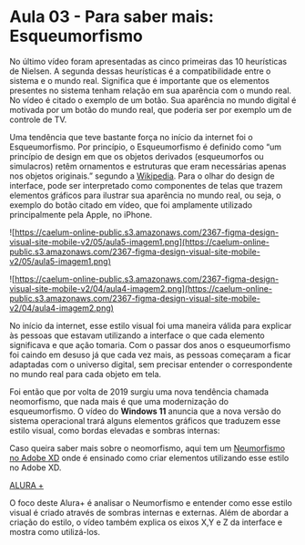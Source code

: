 # Aula 03 - Para saber mais: Esqueumorfismo

No último vídeo foram apresentadas as cinco primeiras das 10 heurísticas de Nielsen. A segunda dessas heurísticas é a compatibilidade entre o sistema e o mundo real. Significa que é importante que os elementos presentes no sistema tenham relação em sua aparência com o mundo real. No vídeo é citado o exemplo de um botão. Sua aparência no mundo digital é motivada por um botão do mundo real, que poderia ser por exemplo um de controle de TV.

Uma tendência que teve bastante força no início da internet foi o Esqueumorfismo. Por princípio, o Esqueumorfismo é definido como “um princípio de design em que os objetos derivados (esqueumorfos ou simulacros) retêm ornamentos e estruturas que eram necessárias apenas nos objetos originais.” segundo a [Wikipedia](https://pt.wikipedia.org/wiki/Esqueumorfismo). Para o olhar do design de interface, pode ser interpretado como componentes de telas que trazem elementos gráficos para ilustrar sua aparência no mundo real, ou seja, o exemplo do botão citado em vídeo, que foi amplamente utilizado principalmente pela Apple, no iPhone.

![https://caelum-online-public.s3.amazonaws.com/2367-figma-design-visual-site-mobile-v2/05/aula5-imagem1.png](https://caelum-online-public.s3.amazonaws.com/2367-figma-design-visual-site-mobile-v2/05/aula5-imagem1.png)

![https://caelum-online-public.s3.amazonaws.com/2367-figma-design-visual-site-mobile-v2/04/aula4-imagem2.png](https://caelum-online-public.s3.amazonaws.com/2367-figma-design-visual-site-mobile-v2/04/aula4-imagem2.png)

No início da internet, esse estilo visual foi uma maneira válida para explicar às pessoas que estavam utilizando a interface o que cada elemento significava e que ação tomaria. Com o passar dos anos o esqueumorfismo foi caindo em desuso já que cada vez mais, as pessoas começaram a ficar adaptadas com o universo digital, sem precisar entender o correspondente no mundo real para cada objeto em tela.

Foi então que por volta de 2019 surgiu uma nova tendência chamada neomorfismo, que nada mais é que uma modernização do esqueumorfismo. O vídeo do **Windows 11** anuncia que a nova versão do sistema operacional trará alguns elementos gráficos que traduzem esse estilo visual, como bordas elevadas e sombras internas:

Caso queira saber mais sobre o neomorfismo, aqui tem um [Neumorfismo no Adobe XD](https://cursos.alura.com.br/extra/alura-mais/neumorfismo-no-adobe-xd-c318) onde é ensinado como criar elementos utilizando esse estilo no Adobe XD.

[ALURA +](https://www.notion.so/ALURA-73a607d5873948688fb683ab263e8e8c) 

O foco deste Alura+ é analisar o Neumorfismo e entender como esse estilo visual é criado através de sombras internas e externas. Além de abordar a criação do estilo, o vídeo também explica os eixos X,Y e Z da interface e mostra como utilizá-los.